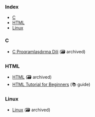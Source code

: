 ### Index

* [C](#c)
* [HTML](#html)
* [Linux](#linux)

### C

* [C Proqramlaşdırma Dili](https://web.archive.org/web/20241214000729/https://ilkaddimlar.com/ders/c-proqramlasdirma-dili) (:card_file_box: archived)

### HTML

* [HTML](https://web.archive.org/web/20241214005042/https://ilkaddimlar.com/ders/html) (:card_file_box: archived)
* [HTML Tutorial for Beginners](https://www.w3schools.com/html/) (:books: guide)

### Linux

* [Linux](https://web.archive.org/web/20241214095624/https://ilkaddimlar.com/ders/linux) (:card_file_box: archived)
